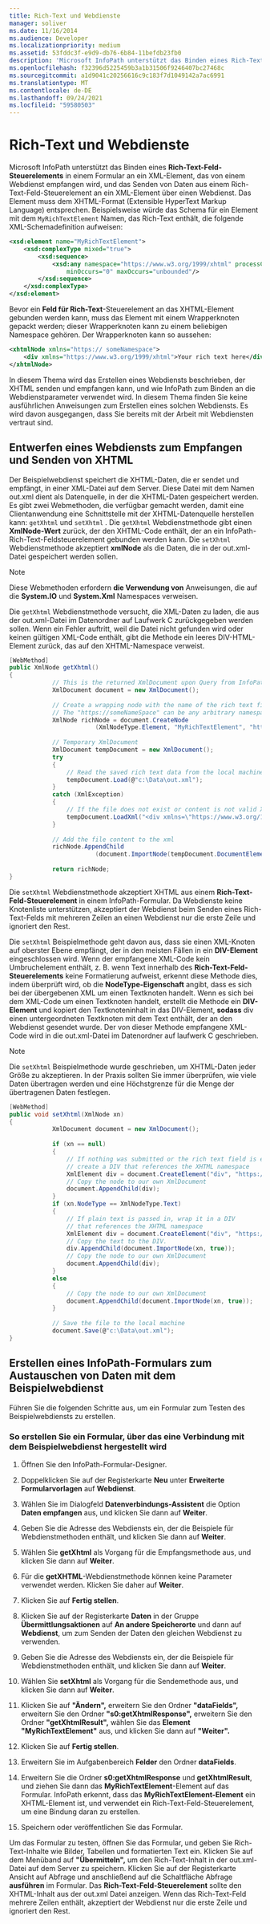 ```yaml
---
title: Rich-Text und Webdienste
manager: soliver
ms.date: 11/16/2014
ms.audience: Developer
ms.localizationpriority: medium
ms.assetid: 53fddc3f-e9d9-db76-6b84-11befdb23fb0
description: 'Microsoft InfoPath unterstützt das Binden eines Rich-Text-Feld-Steuerelements in einem Formular an ein XML-Element, das von einem Webdienst empfangen wird, und das Senden von Daten aus einem Rich-Text-Feld-Steuerelement an ein XML-Element über einen Webdienst. Das Element muss dem XHTML-Format (Extensible HyperText Markup Language) entsprechen. Beispielsweise würde das Schema für ein Element mit dem Namen MyRichTextElement, das Rich-Text enthält, die folgende XML-Schemadefinition aufweisen:'
ms.openlocfilehash: f32396d5225459b3a1b31506f9246407bc27468c
ms.sourcegitcommit: a1d9041c20256616c9c183f7d1049142a7ac6991
ms.translationtype: MT
ms.contentlocale: de-DE
ms.lasthandoff: 09/24/2021
ms.locfileid: "59580503"
---
```

# <a name="rich-text-and-web-services"></a>Rich-Text und Webdienste

Microsoft InfoPath unterstützt das Binden eines **Rich-Text-Feld-Steuerelements** in einem Formular an ein XML-Element, das von einem Webdienst empfangen wird, und das Senden von Daten aus einem Rich-Text-Feld-Steuerelement an ein XML-Element über einen Webdienst. Das Element muss dem XHTML-Format (Extensible HyperText Markup Language) entsprechen. Beispielsweise würde das Schema für ein Element mit dem  `MyRichTextElement` Namen, das Rich-Text enthält, die folgende XML-Schemadefinition aufweisen: 
  
```XML
<xsd:element name="MyRichTextElement"> 
    <xsd:complexType mixed="true"> 
        <xsd:sequence> 
            <xsd:any namespace="https://www.w3.org/1999/xhtml" processContents="lax" 
                minOccurs="0" maxOccurs="unbounded"/> 
        </xsd:sequence> 
    </xsd:complexType> 
</xsd:element>
```

Bevor ein **Feld für Rich-Text**-Steuerelement an das XHTML-Element gebunden werden kann, muss das Element mit einem Wrapperknoten gepackt werden; dieser Wrapperknoten kann zu einem beliebigen Namespace gehören. Der Wrapperknoten kann so aussehen: 
  
```xml
<xhtmlNode xmlns="https:// someNamespace"> 
    <div xmlns="https://www.w3.org/1999/xhtml">Your rich text here</div> 
</xhtmlNode>
```

In diesem Thema wird das Erstellen eines Webdiensts beschrieben, der XHTML senden und empfangen kann, und wie InfoPath zum Binden an die Webdienstparameter verwendet wird. In diesem Thema finden Sie keine ausführlichen Anweisungen zum Erstellen eines solchen Webdiensts. Es wird davon ausgegangen, dass Sie bereits mit der Arbeit mit Webdiensten vertraut sind.
  
## <a name="how-to-design-a-web-service-to-receive-and-send-xhtml"></a>Entwerfen eines Webdiensts zum Empfangen und Senden von XHTML

Der Beispielwebdienst speichert die XHTML-Daten, die er sendet und empfängt, in einer XML-Datei auf dem Server. Diese Datei mit dem Namen out.xml dient als Datenquelle, in der die XHTML-Daten gespeichert werden. Es gibt zwei Webmethoden, die verfügbar gemacht werden, damit eine Clientanwendung eine Schnittstelle mit der XHTML-Datenquelle herstellen kann:  `getXhtml` und  `setXhtml` . Die  `getXhtml` Webdienstmethode gibt einen **XmlNode-Wert** zurück, der den XHTML-Code enthält, der an ein InfoPath-Rich-Text-Feldsteuerelement gebunden werden kann. Die  `setXhtml` Webdienstmethode akzeptiert **xmlNode** als die Daten, die in der out.xml-Datei gespeichert werden sollen. 
  
> [!NOTE]
> Diese Webmethoden erfordern **die Verwendung von** Anweisungen, die auf die **System.IO** und **System.Xml** Namespaces verweisen. 
  
Die `getXhtml` Webdienstmethode versucht, die XML-Daten zu laden, die aus der out.xml-Datei im Datenordner auf Laufwerk C zurückgegeben werden sollen. Wenn ein Fehler auftritt, weil die Datei nicht gefunden wird oder keinen  gültigen XML-Code enthält, gibt die Methode ein leeres DIV-HTML-Element zurück, das auf den XHTML-Namespace verweist. 
  
```cs
[WebMethod]
public XmlNode getXhtml()  
{  
            // This is the returned XmlDocument upon Query from InfoPath 
            XmlDocument document = new XmlDocument(); 
 
            // Create a wrapping node with the name of the rich text field. 
            // The "https://someNameSpace" can be any arbitrary namespace 
            XmlNode richNode = document.CreateNode 
                        (XmlNodeType.Element, "MyRichTextElement", "https://someNameSpace"); 
 
            // Temporary XmlDocument 
            XmlDocument tempDocument = new XmlDocument(); 
            try 
            { 
                // Read the saved rich text data from the local machine 
                tempDocument.Load(@"c:\Data\out.xml"); 
            } 
            catch (XmlException) 
            { 
                // If the file does not exist or content is not valid XML 
                tempDocument.LoadXml("<div xmlns=\"https://www.w3.org/1999/xhtml\"></div>"); 
            } 
 
            // Add the file content to the xml 
            richNode.AppendChild 
                        (document.ImportNode(tempDocument.DocumentElement, true)); 
 
            return richNode; 
}  

```

Die  `setXhtml` Webdienstmethode akzeptiert XHTML aus einem **Rich-Text-Feld-Steuerelement** in einem InfoPath-Formular. Da Webdienste keine Knotenliste unterstützen, akzeptiert der Webdienst beim Senden eines Rich-Text-Felds mit mehreren Zeilen an einen Webdienst nur die erste Zeile und ignoriert den Rest. 
  
Die  `setXhtml` Beispielmethode geht davon aus, dass sie einen XML-Knoten auf oberster Ebene empfängt, der in den meisten Fällen in ein **DIV-Element** eingeschlossen wird. Wenn der empfangene XML-Code kein Umbruchelement enthält, z. B. wenn Text innerhalb des **Rich-Text-Feld-Steuerelements** keine Formatierung aufweist, erkennt diese Methode dies, indem überprüft wird, ob die **NodeType-Eigenschaft** angibt, dass es sich bei der übergebenen XML um einen Textknoten handelt. Wenn es sich bei dem XML-Code um einen Textknoten handelt, erstellt die Methode ein **DIV-Element** und kopiert den Textknoteninhalt in das DIV-Element, **sodass** div einen untergeordneten Textknoten mit dem Text enthält, der an den Webdienst gesendet wurde.  Der von dieser Methode empfangene XML-Code wird in die out.xml-Datei im Datenordner auf laufwerk C geschrieben. 
  
> [!NOTE]
> Die  `setXhtml` Beispielmethode wurde geschrieben, um XHTML-Daten jeder Größe zu akzeptieren. In der Praxis sollten Sie immer überprüfen, wie viele Daten übertragen werden und eine Höchstgrenze für die Menge der übertragenen Daten festlegen. 
  
```cs
[WebMethod]  
public void setXhtml(XmlNode xn)  
{  
            XmlDocument document = new XmlDocument(); 
 
            if (xn == null) 
            { 
                // If nothing was submitted or the rich text field is empty, 
                // create a DIV that references the XHTML namespace 
                XmlElement div = document.CreateElement("div", "https://www.w3.org/1999/xhtml"); 
                // Copy the node to our own XmlDocument 
                document.AppendChild(div); 
            } 
            if (xn.NodeType == XmlNodeType.Text) 
            { 
                // If plain text is passed in, wrap it in a DIV 
                // that references the XHTML namespace 
                XmlElement div = document.CreateElement("div", "https://www.w3.org/1999/xhtml"); 
                // Copy the text to the DIV. 
                div.AppendChild(document.ImportNode(xn, true)); 
                // Copy the node to our own XmlDocument 
                document.AppendChild(div); 
            } 
            else 
            { 
                // Copy the node to our own XmlDocument 
                document.AppendChild(document.ImportNode(xn, true)); 
            } 
 
            // Save the file to the local machine 
            document.Save(@"c:\Data\out.xml"); 
}  

```

## <a name="how-to-create-an-infopath-form-that-exchanges-data-with-the-sample-web-service"></a>Erstellen eines InfoPath-Formulars zum Austauschen von Daten mit dem Beispielwebdienst

Führen Sie die folgenden Schritte aus, um ein Formular zum Testen des Beispielwebdiensts zu erstellen.
  
### <a name="to-create-a-form-that-connects-to-the-sample-web-service"></a>So erstellen Sie ein Formular, über das eine Verbindung mit dem Beispielwebdienst hergestellt wird

1. Öffnen Sie den InfoPath-Formular-Designer.
    
2. Doppelklicken Sie auf der Registerkarte **Neu** unter **Erweiterte Formularvorlagen** auf **Webdienst**.
    
3. Wählen Sie im Dialogfeld **Datenverbindungs-Assistent** die Option **Daten empfangen** aus, und klicken Sie dann auf **Weiter**.
    
4. Geben Sie die Adresse des Webdiensts ein, der die Beispiele für Webdienstmethoden enthält, und klicken Sie dann auf **Weiter**.  
    
5. Wählen Sie **getXhtml** als Vorgang für die Empfangsmethode aus, und klicken Sie dann auf **Weiter**.
    
6. Für die **getXHTML**-Webdienstmethode können keine Parameter verwendet werden. Klicken Sie daher auf **Weiter**.
    
7. Klicken Sie auf **Fertig stellen**.
    
8. Klicken Sie auf der Registerkarte **Daten** in der Gruppe **Übermittlungsaktionen** auf **An andere Speicherorte** und dann auf **Webdienst**, um zum Senden der Daten den gleichen Webdienst zu verwenden. 
    
9. Geben Sie die Adresse des Webdiensts ein, der die Beispiele für Webdienstmethoden enthält, und klicken Sie dann auf **Weiter**.
    
10. Wählen Sie **setXhtml** als Vorgang für die Sendemethode aus, und klicken Sie dann auf **Weiter**.
    
11. Klicken Sie auf **"Ändern",** erweitern Sie den Ordner **"dataFields",** erweitern Sie den Ordner **"s0:getXhtmlResponse",** erweitern Sie den Ordner **"getXhtmlResult",** wählen Sie das **Element "MyRichTextElement"** aus, und klicken Sie dann auf **"Weiter".**
    
12. Klicken Sie auf **Fertig stellen**.
    
13. Erweitern Sie im Aufgabenbereich **Felder** den Ordner **dataFields**. 
    
14. Erweitern Sie die Ordner **s0:getXhtmlResponse** und **getXhtmlResult**, und ziehen Sie dann das **MyRichTextElement**-Element auf das Formular. InfoPath erkennt, dass das **MyRichTextElement-Element** ein XHTML-Element ist, und verwendet ein Rich-Text-Feld-Steuerelement, um eine Bindung daran zu erstellen. 
    
15. Speichern oder veröffentlichen Sie das Formular.
    
Um das Formular zu testen, öffnen Sie das Formular, und geben Sie Rich-Text-Inhalte wie Bilder, Tabellen und formatierten Text ein. Klicken Sie auf dem Menüband auf **"Übermitteln",** um den Rich-Text-Inhalt in der out.xml-Datei auf dem Server zu speichern. Klicken Sie  auf der Registerkarte Ansicht auf Abfrage und anschließend auf die Schaltfläche Abfrage **ausführen** im Formular.  Das **Rich-Text-Feld-Steuerelement** sollte den XHTML-Inhalt aus der out.xml Datei anzeigen. Wenn das Rich-Text-Feld mehrere Zeilen enthält, akzeptiert der Webdienst nur die erste Zeile und ignoriert den Rest. 
  


